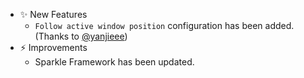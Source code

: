 -   ✨ New Features
    -   `Follow active window position` configuration has been added. (Thanks to [@yanjieee](https://github.com/yanjieee))
-   ⚡️ Improvements
    -   Sparkle Framework has been updated.
